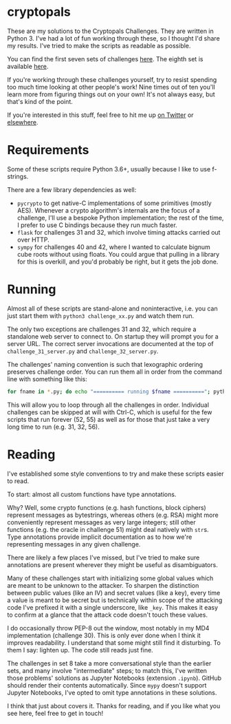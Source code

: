 # cryptopals

These are my solutions to the Cryptopals Challenges. They are written in Python
3. I've had a lot of fun working through these, so I thought I'd share my results.
I've tried to make the scripts as readable as possible.

You can find the first seven sets of challenges [here](https://cryptopals.com).
The eighth set is available [here](https://toadstyle.org/cryptopals/).

If you're working through these challenges yourself, try to resist spending too
much time looking at other people's work! Nine times out of ten you'll learn
more from figuring things out on your own! It's not always easy, but that's
kind of the point.

If you're interested in this stuff, feel free to hit me up
[on Twitter](https://twitter.com/elisohl) or
[elsewhere](https://eli.sohl.com/contact).


# Requirements

Some of these scripts require Python 3.6+, usually because I like to use f-strings.

There are a few library dependencies as well:

* `pycrypto` to get native-C implementations of some primitives (mostly AES). Whenever a crypto algorithm's internals are the focus of a challenge, I'll use a bespoke Python implementation; the rest of the time, I prefer to use C bindings because they run much faster.
* `flask` for challenges 31 and 32, which involve timing attacks carried out over HTTP.
* `sympy` for challenges 40 and 42, where I wanted to calculate bignum cube roots without using floats. You could argue that pulling in a library for this is overkill, and you'd probably be right, but it gets the job done.


# Running

Almost all of these scripts are stand-alone and noninteractive, i.e. you can
just start them with `python3 challenge_xx.py` and watch them run.

The only two exceptions are challenges 31 and 32, which require a standalone web
server to connect to. On startup they will prompt you for a server URL. The
correct server invocations are documented at the top of `challenge_31_server.py`
and `challenge_32_server.py`.

The challenges' naming convention is such that lexographic ordering preserves
challenge order. You can run them all in order from the command line with
something like this:

```bash
for fname in *.py; do echo "========== running $fname =========="; python3 $fname; done
```

This will allow you to loop through all the challenges in order. Individual
challenges can be skipped at will with Ctrl-C, which is useful for the few
scripts that run forever (52, 55) as well as for those that just take a very
long time to run (e.g. 31, 32, 56).


# Reading

I've established some style conventions to try and make these scripts easier to
read.

To start: almost all custom functions have type annotations.

Why? Well, some crypto functions (e.g. hash functions, block ciphers) represent
messages as bytestrings, whereas others (e.g. RSA) might more conveniently
represent messages as very large integers; still other functions (e.g. the oracle
in challenge 51) might deal natively with `str`s. Type annotations provide implicit
documentation as to how we're representing messages in any given challenge.

There are likely a few places I've missed, but I've tried to make sure annotations
are present wherever they might be useful as disambiguators.

Many of these challenges start with initializing some global values which are
meant to be unknown to the attacker. To sharpen the distinction between public
values (like an IV) and secret values (like a key), every time a value is meant
to be secret but is technically within scope of the attacking code I've prefixed
it with a single underscore, like `_key`. This makes it easy to confirm at a
glance that the attack code doesn't touch these values.

I do occasionally throw PEP-8 out the window, most notably in my MD4
implementation (challenge 30). This is only ever done when I think it improves
readability. I understand that some might still find it disturbing. To them I
say: lighten up. The code still reads just fine.

The challenges in set 8 take a more conversational style than the earlier sets,
and many involve "intermediate" steps; to match this, I've written those
problems' solutions as Jupyter Notebooks (extension `.ipynb`). GitHub should
render their contents automatically. Since `mypy` doesn't support Jupyter
Notebooks, I've opted to omit type annotations in these solutions.

I think that just about covers it. Thanks for reading, and if you like what you
see here, feel free to get in touch!
